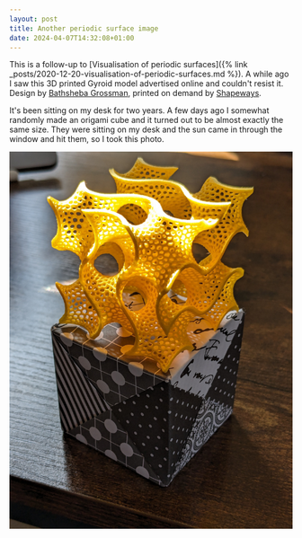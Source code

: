 ```yaml
---
layout: post
title: Another periodic surface image
date: 2024-04-07T14:32:08+01:00
---
```


This is a follow-up to [Visualisation of periodic
surfaces]({% link _posts/2020-12-20-visualisation-of-periodic-surfaces.md %}). A while ago
I saw this 3D printed Gyroid model advertised online and couldn't resist it. Design by
[Bathsheba Grossman](https://www.bathsheba.com/), printed on demand by
[Shapeways](https://www.shapeways.com/product/QNFAKNW9Z/gyroid).

It's been sitting on my desk for two years. A few days ago I somewhat randomly made an
origami cube and it turned out to be almost exactly the same size. They were sitting on my
desk and the sun came in through the window and hit them, so I took this photo.

![Gyroid model sitting on origami cube](/images/2024-04-06-Gyroid-model.jpg)
